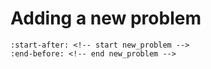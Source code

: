 # Adding a new problem

```{include} ../../README.md
:start-after: <!-- start new_problem -->
:end-before: <!-- end new_problem -->
```
